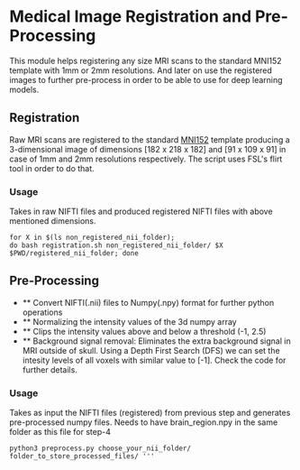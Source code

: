 # Medical Image Registration and Pre-Processing
This module helps registering any size MRI scans to the standard MNI152 template with 1mm or 2mm resolutions.
And later on use the registered images to further pre-process in order to be able to use for deep learning models.

## Registration

Raw MRI scans are registered to the standard [MNI152](https://www.lead-dbs.org/about-the-mni-spaces/) template producing a 3-dimensional image of dimensions [182 x 218 x 182] and [91 x 109 x 91] in case of 1mm and 2mm resolutions respectively. The script uses FSL's flirt tool in order to do that.

### Usage

Takes in raw NIFTI files and produced registered NIFTI files with above mentioned dimensions.
```
for X in $(ls non_registered_nii_folder); 
do bash registration.sh non_registered_nii_folder/ $X $PWD/registered_nii_folder; done
```


## Pre-Processing

* ** Convert NIFTI(.nii) files to Numpy(.npy) format for further python operations
* ** Normalizing the intensity values of the 3d numpy array
* ** Clips the intensity values above and below a threshold (-1, 2.5)   
* ** Background signal removal: Eliminates the extra background signal in MRI outside of skull. Using a Depth First Search (DFS) we can set the intesity levels of all voxels with similar value to [-1]. Check the code for further details.

### Usage
Takes as input the NIFTI files (registered) from previous step and generates pre-processed numpy files.
Needs to have brain_region.npy in the same folder as this file for step-4
```
python3 preprocess.py choose_your_nii_folder/ folder_to_store_processed_files/ '''
```